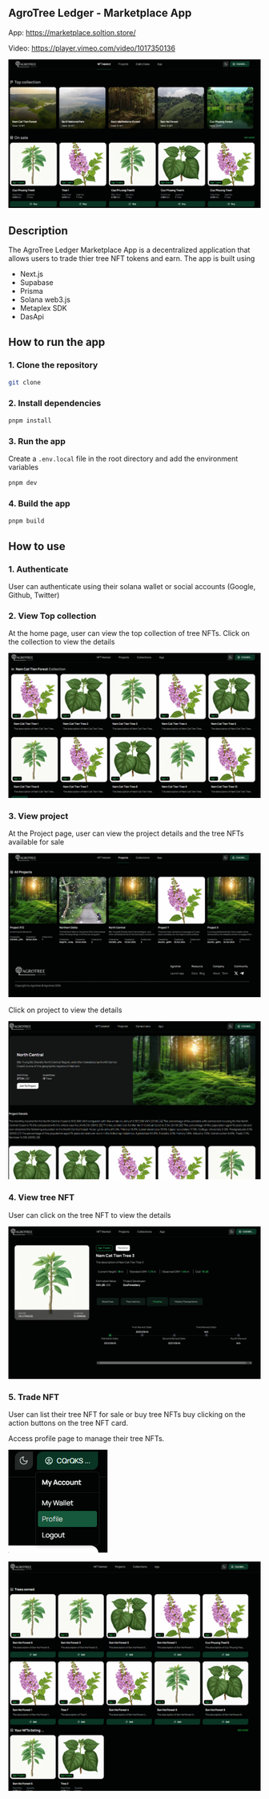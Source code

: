 ## AgroTree Ledger - Marketplace App

App: https://marketplace.soltion.store/

Video: https://player.vimeo.com/video/1017350136

[![Watch the video](.github/assets/markeplace.png)](https://player.vimeo.com/video/1017350136)

## Description

The AgroTree Ledger Marketplace App is a decentralized application that allows users to trade thier tree NFT tokens and earn. The app is built using

- Next.js
- Supabase
- Prisma
- Solana web3.js
- Metaplex SDK
- DasApi

## How to run the app

### 1. Clone the repository

```bash
git clone
```

### 2. Install dependencies

```bash
pnpm install
```

### 3. Run the app

Create a `.env.local` file in the root directory and add the environment variables

```bash
pnpm dev
```

### 4. Build the app

```bash
pnpm build
```

## How to use

### 1. Authenticate

User can authenticate using their solana wallet or social accounts (Google, Github, Twitter)

### 2. View Top collection

At the home page, user can view the top collection of tree NFTs. Click on the collection to view the details

![collection page](.github/assets/collection-page.png)

### 3. View project

At the Project page, user can view the project details and the tree NFTs available for sale

![project list](.github/assets/project-list.png)

Click on project to view the details

![project detail](.github/assets/project-detail.png)

### 4. View tree NFT

User can click on the tree NFT to view the details

![view tree nft](.github/assets/tree-nft.png)

### 5. Trade NFT

User can list their tree NFT for sale or buy tree NFTs buy clicking on the action buttons on the tree NFT card.

Access profile page to manage their tree NFTs.

![profile menu](.github/assets/profile-menu.png)

![profile page](.github/assets/profile-page.png)
